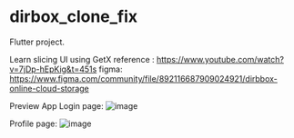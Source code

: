 # dirbox_clone_fix

 Flutter project.



Learn slicing UI using GetX
reference : https://www.youtube.com/watch?v=7jDp-hEpKig&t=451s
figma: https://www.figma.com/community/file/892116687909024921/dirbbox-online-cloud-storage

Preview App
Login page:
![image](https://github.com/ThunderWolf42/dirbox_clone_fix/assets/124669010/4430f868-9a3a-4205-b52f-71378e52176b)





























Profile page:
![image](https://github.com/ThunderWolf42/dirbox_clone_fix/assets/124669010/360e68a0-e906-46bb-bcad-984595481cb1)


